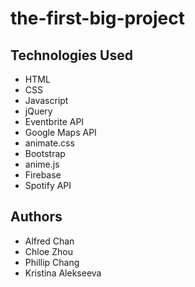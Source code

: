 # the-first-big-project

## Technologies Used

* HTML
* CSS
* Javascript
* jQuery
* Eventbrite API
* Google Maps API
* animate.css
* Bootstrap
* anime.js
* Firebase
* Spotify API

## Authors

* Alfred Chan
* Chloe Zhou
* Phillip Chang
* Kristina Alekseeva
